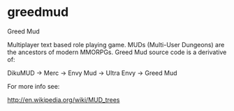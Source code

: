 greedmud
========

Greed Mud

Multiplayer text based role playing game. MUDs (Multi-User Dungeons) are the ancestors of modern MMORPGs.
Greed Mud source code is a derivative of:

DikuMUD -> Merc -> Envy Mud -> Ultra Envy -> Greed Mud

For more info see:

http://en.wikipedia.org/wiki/MUD_trees
